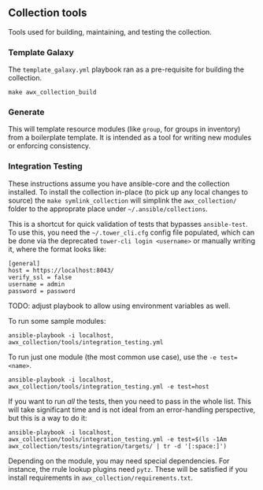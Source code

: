 ## Collection tools

Tools used for building, maintaining, and testing the collection.

### Template Galaxy

The `template_galaxy.yml` playbook ran as a pre-requisite for building the collection.

```
make awx_collection_build
```

### Generate

This will template resource modules (like `group`, for groups in inventory) from a boilerplate template.
It is intended as a tool for writing new modules or enforcing consistency.

### Integration Testing

These instructions assume you have ansible-core and the collection installed.
To install the collection in-place (to pick up any local changes to source)
the `make symlink_collection` will simplink the `awx_collection/` folder to
the approprate place under `~/.ansible/collections`.

This is a shortcut for quick validation of tests that bypasses `ansible-test`.
To use this, you need the `~/.tower_cli.cfg` config file populated,
which can be done via the deprecated `tower-cli login <username>` or manually
writing it, where the format looks like:

```
[general]
host = https://localhost:8043/
verify_ssl = false
username = admin
password = password
```

TODO: adjust playbook to allow using environment variables as well.

To run some sample modules:

```
ansible-playbook -i localhost, awx_collection/tools/integration_testing.yml
```

To run just one module (the most common use case), use the `-e test=<name>`.

```
ansible-playbook -i localhost, awx_collection/tools/integration_testing.yml -e test=host
```

If you want to run _all_ the tests, then you need to pass in the whole list.
This will take significant time and is not ideal from an error-handling perspective,
but this is a way to do it:

```
ansible-playbook -i localhost, awx_collection/tools/integration_testing.yml -e test=$(ls -1Am awx_collection/tests/integration/targets/ | tr -d '[:space:]')
```

Depending on the module, you may need special dependencies.
For instance, the rrule lookup plugins need `pytz`.
These will be satisfied if you install requirements in `awx_collection/requirements.txt`.
